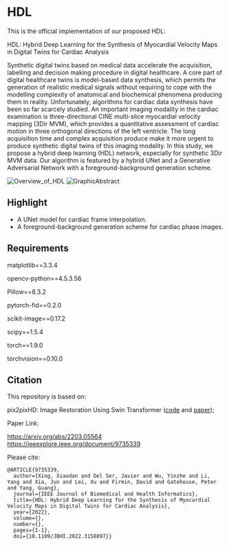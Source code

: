 # HDL
This is the official implementation of our proposed HDL:

HDL: Hybrid Deep Learning for the Synthesis of Myocardial Velocity Maps in Digital Twins for Cardiac Analysis

Synthetic digital twins based on medical data accelerate the acquisition, labelling and decision making procedure in digital healthcare. A core part of digital healthcare twins is model-based data synthesis, which permits  the generation of realistic medical signals without requiring to cope with the modelling complexity of anatomical and biochemical phenomena producing them in reality. Unfortunately, algorithms for cardiac data synthesis have been so far scarcely studied. An important imaging modality in the cardiac examination is three-directional CINE multi-slice myocardial velocity mapping (3Dir MVM), which provides a quantitative assessment of cardiac motion in three orthogonal directions of the left ventricle. The long acquisition time and complex acquisition produce make it more urgent to produce synthetic digital twins of this imaging modality. In this study, we propose a hybrid deep learning (HDL) network, especially for synthetic 3Dir MVM data. Our algorithm is featured by a hybrid UNet and a Generative Adversarial Network with a foreground-background generation scheme.

![Overview_of_HDL](./img/Fig2.png)
![GraphicAbstract](./img/Fig1.png)


## Highlight

- A UNet model for cardiac frame interpolation.
- A foreground-background generation scheme for cardiac phase images.



## Requirements

matplotlib==3.3.4

opencv-python==4.5.3.56

Pillow==8.3.2

pytorch-fid==0.2.0

scikit-image==0.17.2

scipy==1.5.4

torch==1.9.0

torchvision==0.10.0


## Citation
This repository is based on:

pix2pixHD: Image Restoration Using Swin Transformer ([code](https://github.com/NVIDIA/pix2pixHD) and 
[paper](https://arxiv.org/abs/1711.11585));



Paper Link:

https://arxiv.org/abs/2203.05564 \
https://ieeexplore.ieee.org/document/9735339

Please cite:

```
@ARTICLE{9735339,
  author={Xing, Xiaodan and Del Ser, Javier and Wu, Yinzhe and Li, Yang and Xia, Jun and Lei, Xu and Firmin, David and Gatehouse, Peter and Yang, Guang},
  journal={IEEE Journal of Biomedical and Health Informatics}, 
  title={HDL: Hybrid Deep Learning for the Synthesis of Myocardial Velocity Maps in Digital Twins for Cardiac Analysis}, 
  year={2022},
  volume={},
  number={},
  pages={1-1},
  doi={10.1109/JBHI.2022.3158897}}
```

